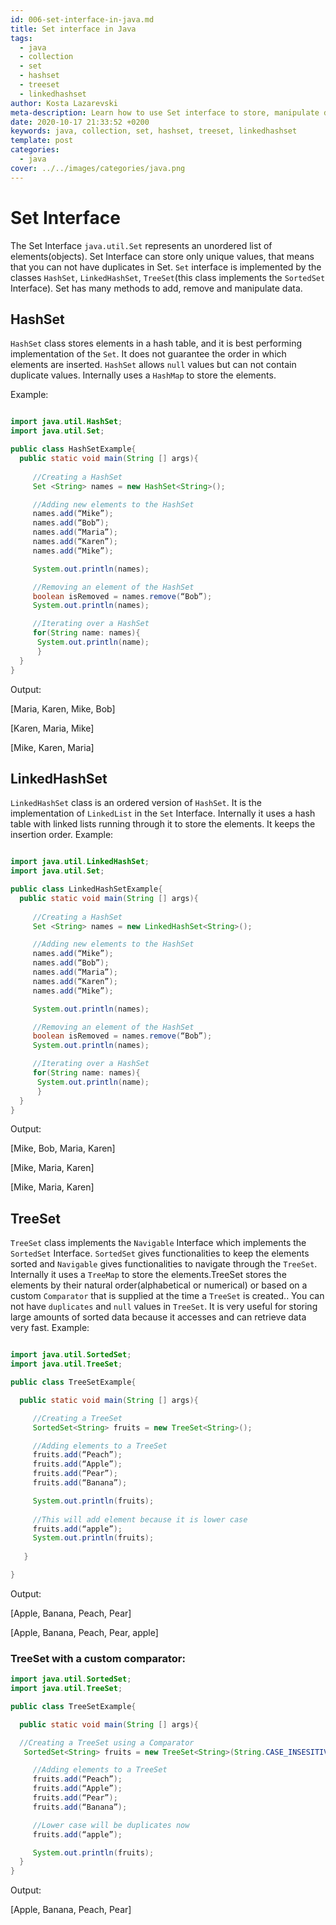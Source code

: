 ```yaml
---
id: 006-set-interface-in-java.md
title: Set interface in Java
tags:
  - java
  - collection
  - set
  - hashset
  - treeset
  - linkedhashset
author: Kosta Lazarevski
meta-description: Learn how to use Set interface to store, manipulate data in Java
date: 2020-10-17 21:33:52 +0200
keywords: java, collection, set, hashset, treeset, linkedhashset
template: post
categories:
  - java
cover: ../../images/categories/java.png
---
```



# Set Interface

The Set Interface `java.util.Set` represents an unordered list of elements(objects). Set Interface can store only unique values, that means that you can not have duplicates in Set. `Set` interface is implemented by the classes `HashSet`, `LinkedHashSet`, `TreeSet`(this class implements the `SortedSet` Interface). Set has many methods to add, remove and manipulate data.

## HashSet

`HashSet` class stores elements in a hash table, and it is best performing implementation of the `Set`. It does not guarantee the order in which elements are inserted. `HashSet` allows `null` values but can not contain duplicate values. Internally uses a `HashMap` to store the elements. 

Example:

```java

import java.util.HashSet;
import java.util.Set;

public class HashSetExample{
  public static void main(String [] args){
     
     //Creating a HashSet
     Set <String> names = new HashSet<String>();

     //Adding new elements to the HashSet
     names.add(“Mike”);  
     names.add(“Bob”);
     names.add(“Maria”);
     names.add(“Karen”);
     names.add(“Mike”);

     System.out.println(names);

     //Removing an element of the HashSet 
     boolean isRemoved = names.remove(“Bob”);
     System.out.println(names);

     //Iterating over a HashSet
     for(String name: names){
      System.out.println(name);
      }
  }
} 

```

Output:

[Maria, Karen, Mike, Bob]

[Karen, Maria, Mike]

[Mike, Karen, Maria]

## LinkedHashSet

`LinkedHashSet` class is an ordered version of `HashSet`. It is the implementation of `LinkedList` in the `Set` Interface. Internally it uses a hash table with linked lists running through it to store the elements. It keeps the insertion order.
Example:

```java

import java.util.LinkedHashSet;
import java.util.Set;

public class LinkedHashSetExample{
  public static void main(String [] args){
     
     //Creating a HashSet
     Set <String> names = new LinkedHashSet<String>();

     //Adding new elements to the HashSet
     names.add(“Mike”);  
     names.add(“Bob”);
     names.add(“Maria”);
     names.add(“Karen”);
     names.add(“Mike”);

     System.out.println(names);

     //Removing an element of the HashSet 
     boolean isRemoved = names.remove(“Bob”);
     System.out.println(names);

     //Iterating over a HashSet
     for(String name: names){
      System.out.println(name);
      }
  }
} 

```
Output:

[Mike, Bob, Maria, Karen]

[Mike, Maria, Karen]

[Mike, Maria, Karen]

## TreeSet

`TreeSet` class implements the `Navigable` Interface which implements the
 `SortedSet` Interface. `SortedSet` gives functionalities to keep the elements sorted and `Navigable` gives functionalities to navigate through the `TreeSet`. Internally it uses a `TreeMap` to store the elements.TreeSet stores the elements by their natural order(alphabetical or numerical) or based on a custom `Comparator` that is supplied at the time a `TreeSet` is created.. You can not have  `duplicates` and `null` values in `TreeSet`. It is very useful for storing large amounts of sorted data because it accesses  and can retrieve data very fast.
Example:

```java

import java.util.SortedSet;
import java.util.TreeSet;

public class TreeSetExample{

  public static void main(String [] args){

     //Creating a TreeSet
     SortedSet<String> fruits = new TreeSet<String>();

     //Adding elements to a TreeSet
     fruits.add(“Peach”);
     fruits.add(“Apple”);
     fruits.add(“Pear”);
     fruits.add(“Banana”);

     System.out.println(fruits);
     
     //This will add element because it is lower case
     fruits.add(“apple”);
     System.out.println(fruits);
     
   }

}

```
Output:

[Apple, Banana, Peach, Pear]

[Apple, Banana, Peach, Pear, apple]

### TreeSet with a custom  comparator:

```java
import java.util.SortedSet;
import java.util.TreeSet;

public class TreeSetExample{

  public static void main(String [] args){

  //Creating a TreeSet using a Comparator
   SortedSet<String> fruits = new TreeSet<String>(String.CASE_INSESITIVE_ORDER);

     //Adding elements to a TreeSet
     fruits.add(“Peach”);
     fruits.add(“Apple”);
     fruits.add(“Pear”);
     fruits.add(“Banana”); 

     //Lower case will be duplicates now
     fruits.add(“apple”);

     System.out.println(fruits); 
  }
}
```
Output:

[Apple, Banana, Peach, Pear]





